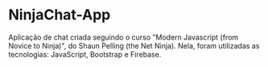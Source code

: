 # NinjaChat-App
Aplicação de chat criada seguindo o curso "Modern Javascript (from Novice to Ninja)", do Shaun Pelling (the Net Ninja). Nela, foram utilizadas as tecnologias: JavaScript, Bootstrap e Firebase.
